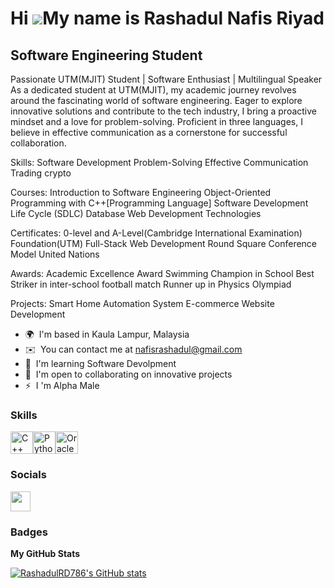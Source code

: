 Hi ![](https://user-images.githubusercontent.com/18350557/176309783-0785949b-9127-417c-8b55-ab5a4333674e.gif)My name is Rashadul Nafis Riyad
============================================================================================================================================

Software Engineering Student
----------------------------

Passionate UTM(MJIT) Student | Software Enthusiast | Multilingual Speaker As a dedicated student at UTM(MJIT), my academic journey revolves around the fascinating world of software engineering. Eager to explore innovative solutions and contribute to the tech industry, I bring a proactive mindset and a love for problem-solving. Proficient in three languages, I believe in effective communication as a cornerstone for successful collaboration. 

Skills: 
Software Development 
Problem-Solving 
Effective Communication 
Trading crypto 

Courses: 
Introduction to Software Engineering 
Object-Oriented Programming with C++\[Programming Language\] 
Software Development Life Cycle (SDLC) 
Database Web Development Technologies 

Certificates: 
0-level and A-Level(Cambridge International Examination) 
Foundation(UTM) 
Full-Stack Web Development 
Round Square Conference Model United Nations 

Awards: 
Academic Excellence Award
Swimming Champion in School 
Best Striker in inter-school football match 
Runner up in Physics Olympiad 

Projects: Smart Home Automation System 
E-commerce Website Development

* 🌍  I'm based in Kaula Lampur, Malaysia
* ✉️  You can contact me at [nafisrashadul@gmail.com](mailto:nafisrashadul@gmail.com)
* 🧠  I'm learning Software Devolpment
* 🤝  I'm open to collaborating on innovative projects
* ⚡  I 'm Alpha Male

### Skills


<p align="left">
<a href="https://docs.microsoft.com/en-us/cpp/?view=msvc-170" target="_blank" rel="noreferrer"><img src="https://raw.githubusercontent.com/danielcranney/readme-generator/main/public/icons/skills/cplusplus-colored.svg" width="36" height="36" alt="C++" /></a><a href="https://www.python.org/" target="_blank" rel="noreferrer"><img src="https://raw.githubusercontent.com/danielcranney/readme-generator/main/public/icons/skills/python-colored.svg" width="36" height="36" alt="Python" /></a><a href="https://www.oracle.com/uk/index.html" target="_blank" rel="noreferrer"><img src="https://raw.githubusercontent.com/danielcranney/readme-generator/main/public/icons/skills/oracle-colored.svg" width="36" height="36" alt="Oracle" /></a>
</p>


### Socials

<p align="left"> <a href="https://www.github.com/RashadulRD786" target="_blank" rel="noreferrer"> <picture> <source media="(prefers-color-scheme: dark)" srcset="https://raw.githubusercontent.com/danielcranney/readme-generator/main/public/icons/socials/github-dark.svg" /> <source media="(prefers-color-scheme: light)" srcset="https://raw.githubusercontent.com/danielcranney/readme-generator/main/public/icons/socials/github.svg" /> <img src="https://raw.githubusercontent.com/danielcranney/readme-generator/main/public/icons/socials/github.svg" width="32" height="32" /> </picture> </a></p>

### Badges

<b>My GitHub Stats</b>

<a href="http://www.github.com/RashadulRD786"><img src="https://github-readme-stats.vercel.app/api?username=RashadulRD786&show_icons=true&hide=&count_private=true&title_color=0891b2&text_color=ffffff&icon_color=0891b2&bg_color=1c1917&hide_border=true&show_icons=true" alt="RashadulRD786's GitHub stats" /></a>
